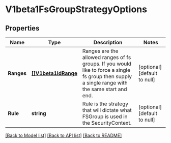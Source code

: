 # V1beta1FsGroupStrategyOptions

## Properties
Name | Type | Description | Notes
------------ | ------------- | ------------- | -------------
**Ranges** | [**[]V1beta1IdRange**](v1beta1.IDRange.md) | Ranges are the allowed ranges of fs groups.  If you would like to force a single fs group then supply a single range with the same start and end. | [optional] [default to null]
**Rule** | **string** | Rule is the strategy that will dictate what FSGroup is used in the SecurityContext. | [optional] [default to null]

[[Back to Model list]](../README.md#documentation-for-models) [[Back to API list]](../README.md#documentation-for-api-endpoints) [[Back to README]](../README.md)


